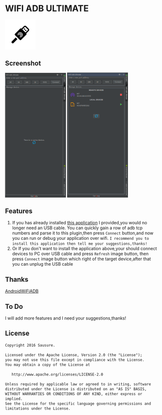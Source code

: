 # WIFI ADB ULTIMATE

<img src="./art/icon.png" width="100px">

## Screenshot
<img src="./art/screenshot1.png" width="200px">
<img src="./art/screenshot2.png" width="200px">

## Features
1. If you has already installed [this application](https://github.com/Sausure/WIFIADB/tree/master/WIFIADBAndroid) I provided,you would no longer need an USB cable.
You can quickly gain a row of adb tcp numbers and parse it to this plugin,then press `Connect` button,and now you can run or debug your application over wifi.
`I recommend you to install this application then tell me your suggestions,thanks!`
2. Or If you don't want to install the application above,your should connect devices to PC over USB cable and press `Refresh` image button,
then press `Connect` image button which right of the target device,after that you can unplug the USB cable

## Thanks
[AndroidWiFiADB](https://github.com/pedrovgs/AndroidWiFiADB)

## To Do
I will add more features and I need your suggestions,thanks!

## License

    Copyright 2016 Sausure.

    Licensed under the Apache License, Version 2.0 (the "License");
    you may not use this file except in compliance with the License.
    You may obtain a copy of the License at

       http://www.apache.org/licenses/LICENSE-2.0

    Unless required by applicable law or agreed to in writing, software
    distributed under the License is distributed on an "AS IS" BASIS,
    WITHOUT WARRANTIES OR CONDITIONS OF ANY KIND, either express or implied.
    See the License for the specific language governing permissions and
    limitations under the License.

